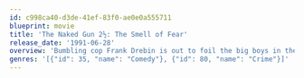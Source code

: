 ```yaml
---
id: c998ca40-d3de-41ef-83f0-ae0e0a555711
blueprint: movie
title: 'The Naked Gun 2½: The Smell of Fear'
release_date: '1991-06-28'
overview: 'Bumbling cop Frank Drebin is out to foil the big boys in the energy industry, who intend to suppress technology that will put them out of business.'
genres: '[{"id": 35, "name": "Comedy"}, {"id": 80, "name": "Crime"}]'
---
```


